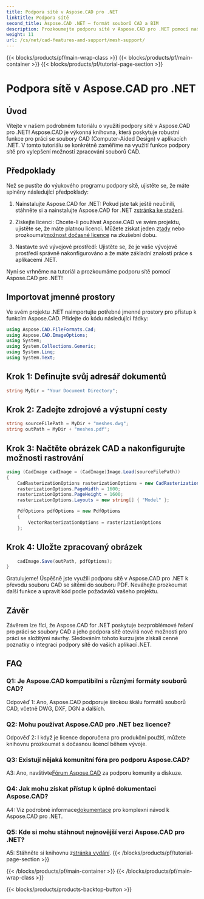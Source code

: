 ```yaml
---
title: Podpora sítě v Aspose.CAD pro .NET
linktitle: Podpora sítě
second_title: Aspose.CAD .NET – formát souborů CAD a BIM
description: Prozkoumejte podporu sítě v Aspose.CAD pro .NET pomocí našeho podrobného tutoriálu. Převeďte soubory CAD do PDF bez námahy.
weight: 11
url: /cs/net/cad-features-and-support/mesh-support/
---
```


{{< blocks/products/pf/main-wrap-class >}}
{{< blocks/products/pf/main-container >}}
{{< blocks/products/pf/tutorial-page-section >}}

# Podpora sítě v Aspose.CAD pro .NET

## Úvod

Vítejte v našem podrobném tutoriálu o využití podpory sítě v Aspose.CAD pro .NET! Aspose.CAD je výkonná knihovna, která poskytuje robustní funkce pro práci se soubory CAD (Computer-Aided Design) v aplikacích .NET. V tomto tutoriálu se konkrétně zaměříme na využití funkce podpory sítě pro vylepšení možností zpracování souborů CAD.

## Předpoklady

Než se pustíte do výukového programu podpory sítě, ujistěte se, že máte splněny následující předpoklady:

1.  Nainstalujte Aspose.CAD for .NET: Pokud jste tak ještě neučinili, stáhněte si a nainstalujte Aspose.CAD for .NET z[stránka ke stažení](https://releases.aspose.com/cad/net/).

2.  Získejte licenci: Chcete-li používat Aspose.CAD ve svém projektu, ujistěte se, že máte platnou licenci. Můžete získat jeden z[tady](https://purchase.aspose.com/buy) nebo prozkoumat[možnost dočasné licence](https://purchase.aspose.com/temporary-license/) na zkušební dobu.

3. Nastavte své vývojové prostředí: Ujistěte se, že je vaše vývojové prostředí správně nakonfigurováno a že máte základní znalosti práce s aplikacemi .NET.

Nyní se vrhněme na tutoriál a prozkoumáme podporu sítě pomocí Aspose.CAD pro .NET!

## Importovat jmenné prostory

Ve svém projektu .NET naimportujte potřebné jmenné prostory pro přístup k funkcím Aspose.CAD. Přidejte do kódu následující řádky:

```csharp
using Aspose.CAD.FileFormats.Cad;
using Aspose.CAD.ImageOptions;
using System;
using System.Collections.Generic;
using System.Linq;
using System.Text;

```

## Krok 1: Definujte svůj adresář dokumentů

```csharp
string MyDir = "Your Document Directory";
```

## Krok 2: Zadejte zdrojové a výstupní cesty

```csharp
string sourceFilePath = MyDir + "meshes.dwg";
string outPath = MyDir + "meshes.pdf";
```

## Krok 3: Načtěte obrázek CAD a nakonfigurujte možnosti rastrování

```csharp
using (CadImage cadImage = (CadImage)Image.Load(sourceFilePath))
{
    CadRasterizationOptions rasterizationOptions = new CadRasterizationOptions();
    rasterizationOptions.PageWidth = 1600;
    rasterizationOptions.PageHeight = 1600;
    rasterizationOptions.Layouts = new string[] { "Model" };

    PdfOptions pdfOptions = new PdfOptions
    {
        VectorRasterizationOptions = rasterizationOptions
    };
```

## Krok 4: Uložte zpracovaný obrázek

```csharp
    cadImage.Save(outPath, pdfOptions);
}
```

Gratulujeme! Úspěšně jste využili podporu sítě v Aspose.CAD pro .NET k převodu souboru CAD se sítěmi do souboru PDF. Neváhejte prozkoumat další funkce a upravit kód podle požadavků vašeho projektu.

## Závěr

Závěrem lze říci, že Aspose.CAD for .NET poskytuje bezproblémové řešení pro práci se soubory CAD a jeho podpora sítě otevírá nové možnosti pro práci se složitými návrhy. Sledováním tohoto kurzu jste získali cenné poznatky o integraci podpory sítě do vašich aplikací .NET.

## FAQ

### Q1: Je Aspose.CAD kompatibilní s různými formáty souborů CAD?

Odpověď 1: Ano, Aspose.CAD podporuje širokou škálu formátů souborů CAD, včetně DWG, DXF, DGN a dalších.

### Q2: Mohu používat Aspose.CAD pro .NET bez licence?

Odpověď 2: I když je licence doporučena pro produkční použití, můžete knihovnu prozkoumat s dočasnou licencí během vývoje.

### Q3: Existují nějaká komunitní fóra pro podporu Aspose.CAD?

 A3: Ano, navštivte[Fórum Aspose.CAD](https://forum.aspose.com/c/cad/19) za podporu komunity a diskuze.

### Q4: Jak mohu získat přístup k úplné dokumentaci Aspose.CAD?

 A4: Viz podrobné informace[dokumentace](https://reference.aspose.com/cad/net/) pro komplexní návod k Aspose.CAD pro .NET.

### Q5: Kde si mohu stáhnout nejnovější verzi Aspose.CAD pro .NET?

 A5: Stáhněte si knihovnu z[stránka vydání](https://releases.aspose.com/cad/net/).
{{< /blocks/products/pf/tutorial-page-section >}}

{{< /blocks/products/pf/main-container >}}
{{< /blocks/products/pf/main-wrap-class >}}

{{< blocks/products/products-backtop-button >}}
